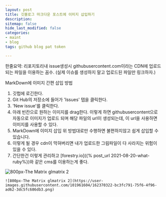 ```yaml
---
layout: post
title: 깃블로그 마크다운 포스트에 이미지 삽입하기
description: 
sitemap: false
hide_last_modified: false
categories:
- maint
- blog
tags: github blog pat token

---
```

한줄요약: 리포지토리내 issue생성시 githubusercontent.com이라는 CDN에 업로드 되는 파일을 이용하는 꼼수. (실제 이슈를 생성하지 말고 업로드된 파일만 링크하자.)

MarkDown에 이미지 간편 삽입 방법

1. 깃헙에 로긴한다.
2. Git Hub의 저장소에 들어가 'Issues' 탭을 클릭한다.
3. 'New issue'를 클릭한다.
4. 아래 빈칸으로 원하는 이미지를 drag한다.
   이렇게 하면 githubusercontent으로 자동으로 이미지가 업로드 되며
   해당 파일의 url이 생성되는데, 이 url을 사용하면 이미지를 사용할 수 있다.
5. MarkDown에 이미지 삽입 위 방법대로만 수행하면 불편하지않고 쉽게 삽입할 수 있습니다.
6. 이렇게 될 경우 cdn이 막혀버리면 내가 업로드한 그림파일이 다 사라지는 위험이 있을 수 있다.
7. 간단한건 이렇게 관리하고 [forestry.io]({% post_url 2021-08-20-what-ruby%})와 같은 cms를 이용하는게 좋다.

![800px-The Matrix glmatrix 2](https://user-images.githubusercontent.com/101961604/162370322-bc3fc791-75f6-4f96-ad62-3dc5fc686db3.png)

    ![800px-The Matrix glmatrix 2](https://user-images.githubusercontent.com/101961604/162370322-bc3fc791-75f6-4f96-ad62-3dc5fc686db3.png)